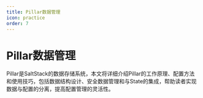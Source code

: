 ```yaml
---
title: Pillar数据管理
icon: practice
order: 7
---
```


# Pillar数据管理

Pillar是SaltStack的数据存储系统，本文将详细介绍Pillar的工作原理、配置方法和使用技巧，包括数据结构设计、安全数据管理和与State的集成，帮助读者实现数据与配置的分离，提高配置管理的灵活性。
